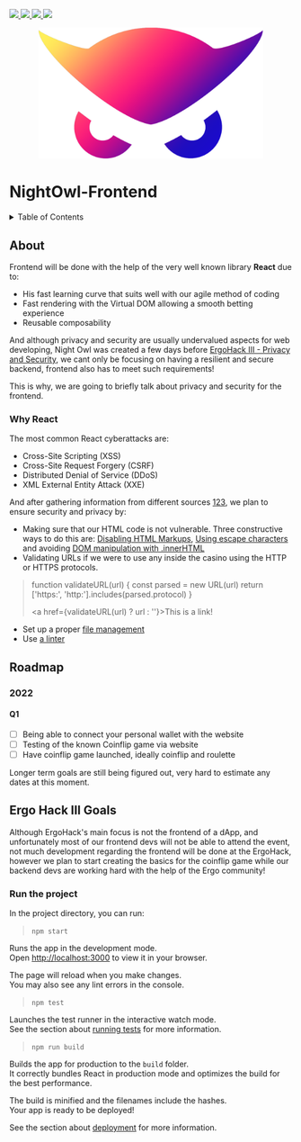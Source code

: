 <div id="top"></div>

<!-- project shields -->
<p align="left">
  <!-- discord -->
  <a href="http://discord.gg/W69GTHe3pJ">
    <img src="https://img.shields.io/static/v1?label=Discord&message=chat&color=5865F2&style=flat&logo=discord"/>
  </a>
  <!-- telegram -->
  <a href="https://t.me/nightowlcommunity">
    <img src="https://img.shields.io/static/v1?label=Telegram&message=chat&color=26A5E4&style=flat&logo=telegram"/>
  </a>
  <!-- reddit -->
  <a href="https://www.reddit.com/r/NightOwlCasino">
    <img src="https://img.shields.io/static/v1?label=Reddit&message=forum&color=FF4500&style=flat&logo=reddit"/>
  </a>
  <!-- mit license -->
  <a href="https://github.com/nightowlcasino/NightOwl-Frontend/blob/main/LICENSE">
    <img src="https://img.shields.io/static/v1?label=License&message=MIT&color=A31F34&style=flat"/>
  </a>
</p>

<!-- logo -->
<p align="center">
  <img src="public/logo.png" alt="Logo" width="400"/>
</p>

# NightOwl-Frontend

<!-- TABLE OF CONTENTS -->
<details>
  <summary>Table of Contents</summary>
  <ol>
    <li>
      <a href="#about">About</a>
      <ul>
        <li><a href="#why-react">Why react</a></li>
      </ul>
    </li>
    <li><a href="#roadmap">Roadmap</a></li>
    <li><a href="#ergo-hack-iii-goals">Ergo Hack III Goals</a></li>
    <li><a href="#run-the-project">Run the project</a></li>
  </ol>
</details>
  
<!-- ABOUT -->
## About

Frontend will be done with the help of the very well known library **React** due to:
- His fast learning curve that suits well with our agile method of coding
- Fast rendering with the Virtual DOM allowing a smooth betting experience
- Reusable composability

And although privacy and security are usually undervalued aspects for web developing, Night Owl was created a few days before [ErgoHack III - Privacy and Security](https://ergohack.io/), we cant only be focusing on having a resilient and secure backend, frontend also has to meet such requirements!

This is why, we are going to briefly talk about privacy and security for the frontend.

### Why React

The most common React cyberattacks are:
- Cross-Site Scripting (XSS)
- Cross-Site Request Forgery (CSRF)
- Distributed Denial of Service (DDoS)
- XML External Entity Attack (XXE)

And after gathering information from different sources [1](https://www.freecodecamp.org/news/best-practices-for-security-of-your-react-js-application/)[2](https://relevant.software/blog/react-js-security-guide/)[3](https://snyk.io/blog/10-react-security-best-practices/), we plan to ensure security and privacy by:
- Making sure that our HTML code is not vulnerable. Three constructive ways to do this are: [Disabling HTML Markups](https://developer.mozilla.org/en-US/docs/Web/HTML/Attributes/disabled), [Using escape characters](https://www.freecodecamp.org/news/best-practices-for-security-of-your-react-js-application/) and avoiding [DOM manipulation with .innerHTML](https://betterprogramming.pub/dom-manipulation-the-dangers-of-innerhtml-602f4119d905)
- Validating URLs if we were to use any inside the casino using the HTTP or HTTPS protocols.<br /> 
> function validateURL(url) {
>	const parsed = new URL(url)
>	return ['https:', 'http:'].includes(parsed.protocol)
> }
> 
> <a href={validateURL(url) ? url : ''}>This is a link!</a>
- Set up a proper [file management](https://en.reactjs.org/docs/faq-structure.html)
- Use [a linter](https://www.npmjs.com/package/@imaginary-cloud/eslint-config-react)

<!-- ROADMAP -->
## Roadmap

### 2022

#### Q1
- [ ] Being able to connect your personal wallet with the website 
- [ ] Testing of the known Coinflip game via website 
- [ ] Have coinflip game launched, ideally coinflip and roulette

Longer term goals are still being figured out, very hard to estimate any dates at this moment.

<!-- ERGOHACK3 -->
## Ergo Hack III Goals

Although ErgoHack's main focus is not the frontend of a dApp, and unfortunately most of our frontend devs will not be able to attend the event, not much development regarding the frontend will be done at the ErgoHack, however we plan to start creating the basics for the coinflip game while our backend devs are working hard with the help of the Ergo community!

### Run the project
In the project directory, you can run:

> `npm start`

Runs the app in the development mode.\
Open [http://localhost:3000](http://localhost:3000) to view it in your browser.

The page will reload when you make changes.\
You may also see any lint errors in the console.

> `npm test`

Launches the test runner in the interactive watch mode.\
See the section about [running tests](https://facebook.github.io/create-react-app/docs/running-tests) for more information.

> `npm run build`

Builds the app for production to the `build` folder.\
It correctly bundles React in production mode and optimizes the build for the best performance.

The build is minified and the filenames include the hashes.\
Your app is ready to be deployed!

See the section about [deployment](https://facebook.github.io/create-react-app/docs/deployment) for more information.
